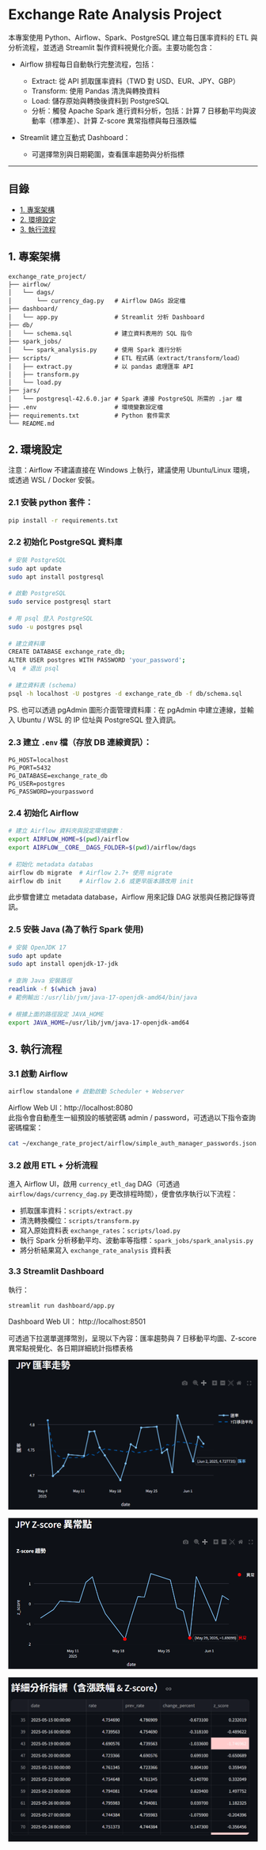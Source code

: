 # Exchange Rate Analysis Project

本專案使用 Python、Airflow、Spark、PostgreSQL 建立每日匯率資料的 ETL 與分析流程，並透過 Streamlit 製作資料視覺化介面。主要功能包含：

- Airflow 排程每日自動執行完整流程，包括：
    - Extract: 從 API 抓取匯率資料（TWD 對 USD、EUR、JPY、GBP）
    - Transform: 使用 Pandas 清洗與轉換資料
    - Load: 儲存原始與轉換後資料到 PostgreSQL
    - 分析：觸發 Apache Spark 進行資料分析，包括：計算 7 日移動平均與波動率（標準差）、計算 Z-score 異常指標與每日漲跌幅

- Streamlit 建立互動式 Dashboard：
    - 可選擇幣別與日期範圍，查看匯率趨勢與分析指標
---

## 目錄
- [1. 專案架構](#1-專案架構)
- [2. 環境設定](#2-環境設定)
- [3. 執行流程](#3-執行流程)

## 1. 專案架構

```
exchange_rate_project/
├── airflow/                
│   └── dags/               
│       └── currency_dag.py   # Airflow DAGs 設定檔
├── dashboard/              
│   └── app.py                # Streamlit 分析 Dashboard
├── db/                     
│   └── schema.sql            # 建立資料表用的 SQL 指令
├── spark_jobs/            
│   └── spark_analysis.py     # 使用 Spark 進行分析
├── scripts/                  # ETL 程式碼（extract/transform/load）
│   ├── extract.py            # 以 pandas 處理匯率 API
│   ├── transform.py
│   └── load.py
├── jars/                     
│   └── postgresql-42.6.0.jar # Spark 連接 PostgreSQL 所需的 .jar 檔
├── .env                      # 環境變數設定檔
├── requirements.txt          # Python 套件需求
└── README.md
```

## 2. 環境設定
注意：Airflow 不建議直接在 Windows 上執行，建議使用 Ubuntu/Linux 環境，或透過 WSL / Docker 安裝。

### 2.1 安裝 python 套件：

```bash
pip install -r requirements.txt
```

### 2.2 初始化 PostgreSQL 資料庫

```bash
# 安裝 PostgreSQL
sudo apt update
sudo apt install postgresql

# 啟動 PostgreSQL
sudo service postgresql start  

# 用 psql 登入 PostgreSQL
sudo -u postgres psql

# 建立資料庫
CREATE DATABASE exchange_rate_db;
ALTER USER postgres WITH PASSWORD 'your_password';
\q  # 退出 psql

# 建立資料表 (schema)
psql -h localhost -U postgres -d exchange_rate_db -f db/schema.sql
```
PS. 也可以透過 pgAdmin 圖形介面管理資料庫：在 pgAdmin 中建立連線，並輸入 Ubuntu / WSL 的 IP 位址與 PostgreSQL 登入資訊。


### 2.3 建立 `.env` 檔（存放 DB 連線資訊）：

```env
PG_HOST=localhost
PG_PORT=5432
PG_DATABASE=exchange_rate_db
PG_USER=postgres
PG_PASSWORD=yourpassword
```

### 2.4 初始化 Airflow
```bash
# 建立 Airflow 資料夾與設定環境變數：
export AIRFLOW_HOME=$(pwd)/airflow
export AIRFLOW__CORE__DAGS_FOLDER=$(pwd)/airflow/dags

# 初始化 metadata databas
airflow db migrate  # Airflow 2.7+ 使用 migrate
airflow db init     # Airflow 2.6 或更早版本請改用 init
```
此步驟會建立 metadata database，Airflow 用來記錄 DAG 狀態與任務記錄等資訊。

### 2.5 安裝 Java (為了執行 Spark 使用)
```bash
# 安裝 OpenJDK 17
sudo apt update
sudo apt install openjdk-17-jdk

# 查詢 Java 安裝路徑
readlink -f $(which java)
# 範例輸出：/usr/lib/jvm/java-17-openjdk-amd64/bin/java

# 根據上面的路徑設定 JAVA_HOME
export JAVA_HOME=/usr/lib/jvm/java-17-openjdk-amd64
```

## 3. 執行流程

### 3.1 啟動 Airflow

```bash
airflow standalone # 啟動啟動 Scheduler + Webserver
```
Airflow Web UI：http://localhost:8080  
此指令會自動產生一組預設的帳號密碼 admin / password，可透過以下指令查詢密碼檔案：
```bash
cat ~/exchange_rate_project/airflow/simple_auth_manager_passwords.json.generated
```

### 3.2 啟用 ETL + 分析流程

進入 Airflow UI，啟用 `currency_etl_dag` DAG（可透過 `airflow/dags/currency_dag.py` 更改排程時間），便會依序執行以下流程：

- 抓取匯率資料：`scripts/extract.py`
- 清洗轉換欄位：`scripts/transform.py`
- 寫入原始資料表 `exchange_rates`：`scripts/load.py`
- 執行 Spark 分析移動平均、波動率等指標：`spark_jobs/spark_analysis.py`
- 將分析結果寫入 `exchange_rate_analysis` 資料表

### 3.3 Streamlit Dashboard

執行：

```bash
streamlit run dashboard/app.py
```
Dashboard Web UI： http://localhost:8501

可透過下拉選單選擇幣別，呈現以下內容：匯率趨勢與 7 日移動平均圖、Z-score 異常點視覺化、各日期詳細統計指標表格

![匯率走勢 & 移動平均](images/moving_avg.png)

![Z-score](images/z_score.png)

![詳細表格](images/table.png)
